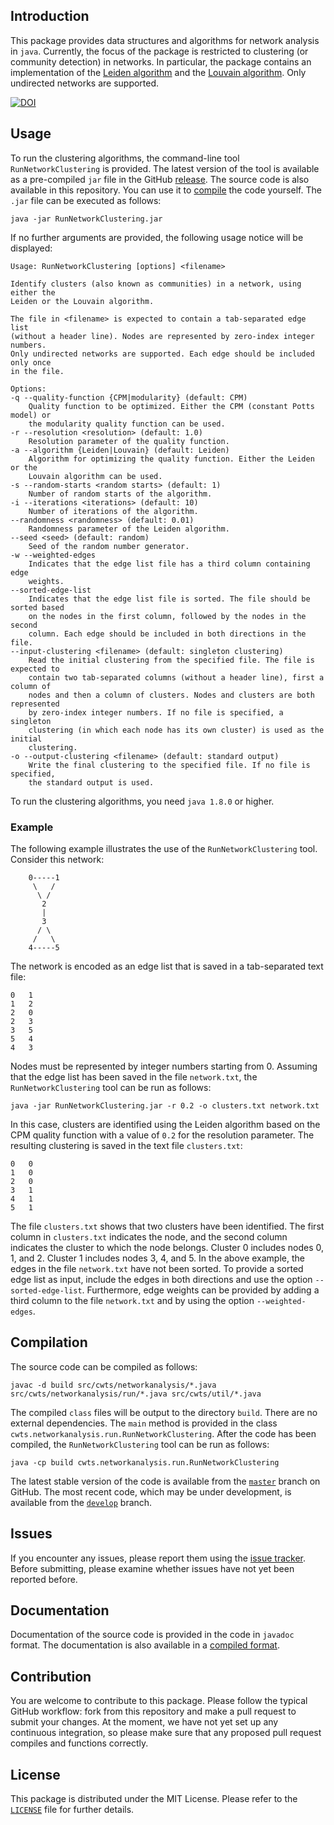 ## Introduction

This package provides data structures and algorithms for network analysis in `java`.
Currently, the focus of the package is restricted to clustering (or community detection) in networks.
In particular, the package contains an implementation of the [Leiden algorithm](https://arxiv.org/abs/xxx.xxxx) and the [Louvain algorithm](https://arxiv.org/abs/0803.0476).
Only undirected networks are supported.

[![DOI](https://zenodo.org/badge/153760626.svg)](https://zenodo.org/badge/latestdoi/153760626)

## Usage

To run the clustering algorithms, the command-line tool `RunNetworkClustering` is provided.
The latest version of the tool is available as a pre-compiled `jar` file in the GitHub [release](https://github.com/CWTSLeiden/networkanalysis/releases/latest).
The source code is also available in this repository.
You can use it to [compile](#compilation) the code yourself.
The `.jar` file can be executed as follows:

```
java -jar RunNetworkClustering.jar
```

If no further arguments are provided, the following usage notice will be displayed:

```
Usage: RunNetworkClustering [options] <filename>

Identify clusters (also known as communities) in a network, using either the
Leiden or the Louvain algorithm.

The file in <filename> is expected to contain a tab-separated edge list
(without a header line). Nodes are represented by zero-index integer numbers.
Only undirected networks are supported. Each edge should be included only once
in the file.

Options:
-q --quality-function {CPM|modularity} (default: CPM)
    Quality function to be optimized. Either the CPM (constant Potts model) or
    the modularity quality function can be used.
-r --resolution <resolution> (default: 1.0)
    Resolution parameter of the quality function.
-a --algorithm {Leiden|Louvain} (default: Leiden)
    Algorithm for optimizing the quality function. Either the Leiden or the
    Louvain algorithm can be used.
-s --random-starts <random starts> (default: 1)
    Number of random starts of the algorithm.
-i --iterations <iterations> (default: 10)
    Number of iterations of the algorithm.
--randomness <randomness> (default: 0.01)
    Randomness parameter of the Leiden algorithm.
--seed <seed> (default: random)
    Seed of the random number generator.
-w --weighted-edges
    Indicates that the edge list file has a third column containing edge
    weights.
--sorted-edge-list
    Indicates that the edge list file is sorted. The file should be sorted based
    on the nodes in the first column, followed by the nodes in the second
    column. Each edge should be included in both directions in the file.
--input-clustering <filename> (default: singleton clustering)
    Read the initial clustering from the specified file. The file is expected to
    contain two tab-separated columns (without a header line), first a column of
    nodes and then a column of clusters. Nodes and clusters are both represented
    by zero-index integer numbers. If no file is specified, a singleton
    clustering (in which each node has its own cluster) is used as the initial
    clustering.
-o --output-clustering <filename> (default: standard output)
    Write the final clustering to the specified file. If no file is specified,
    the standard output is used.
```

To run the clustering algorithms, you need `java 1.8.0` or higher.

### Example

The following example illustrates the use of the `RunNetworkClustering` tool.
Consider this network:

```text
    0-----1
     \   /
      \ /
       2
       |
       3
      / \
     /   \
    4-----5
```

The network is encoded as an edge list that is saved in a tab-separated text file:

```text
0	1
1	2
2	0
2	3
3	5
5	4
4	3
```

Nodes must be represented by integer numbers starting from 0.
Assuming that the edge list has been saved in the file `network.txt`, the `RunNetworkClustering` tool can be run as follows:

```
java -jar RunNetworkClustering.jar -r 0.2 -o clusters.txt network.txt
```

In this case, clusters are identified using the Leiden algorithm based on the CPM quality function with a value of `0.2` for the resolution parameter.
The resulting clustering is saved in the text file `clusters.txt`:

```text
0	0
1	0
2	0
3	1
4	1
5	1
```

The file `clusters.txt` shows that two clusters have been identified.
The first column in `clusters.txt` indicates the node, and the second column indicates the cluster to which the node belongs.
Cluster 0 includes nodes 0, 1, and 2.
Cluster 1 includes nodes 3, 4, and 5.
In the above example, the edges in the file `network.txt` have not been sorted.
To provide a sorted edge list as input, include the edges in both directions and use the option ``--sorted-edge-list``.
Furthermore, edge weights can be provided by adding a third column to the file `network.txt` and by using the option ``--weighted-edges``.

## Compilation

The source code can be compiled as follows:

```
javac -d build src/cwts/networkanalysis/*.java src/cwts/networkanalysis/run/*.java src/cwts/util/*.java
```

The compiled `class` files will be output to the directory `build`.
There are no external dependencies.
The `main` method is provided in the class `cwts.networkanalysis.run.RunNetworkClustering`.
After the code has been compiled, the `RunNetworkClustering` tool can be run as follows:

```
java -cp build cwts.networkanalysis.run.RunNetworkClustering
```

The latest stable version of the code is available from the [`master`](https://github.com/CWTSLeiden/networkanalysis/tree/master) branch on GitHub.
The most recent code, which may be under development, is available from the [`develop`](https://github.com/CWTSLeiden/networkanalysis/tree/develop) branch.

## Issues

If you encounter any issues, please report them using the [issue tracker](https://github.com/CWTSLeiden/networkanalysis/issues).
Before submitting, please examine whether issues have not yet been reported before.

## Documentation

Documentation of the source code is provided in the code in `javadoc` format.
The documentation is also available in a [compiled format](https://CWTSLeiden.github.io/networkanalysis).

## Contribution

You are welcome to contribute to this package.
Please follow the typical GitHub workflow: fork from this repository and make a pull request to submit your changes.
At the moment, we have not yet set up any continuous integration, so please make sure that any proposed pull request compiles and functions correctly.

## License

This package is distributed under the MIT License.
Please refer to the [`LICENSE`](LICENSE) file for further details.
